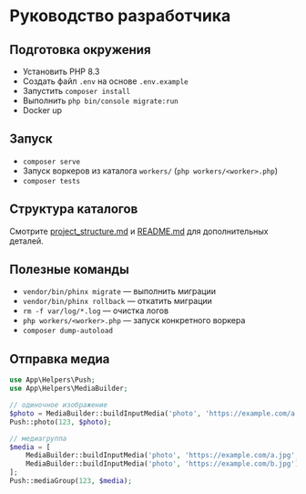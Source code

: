 # Руководство разработчика

## Подготовка окружения
- Установить PHP 8.3
- Создать файл `.env` на основе `.env.example`
- Запустить `composer install`
- Выполнить `php bin/console migrate:run`
- Docker up

## Запуск
- `composer serve`
- Запуск воркеров из каталога `workers/` (`php workers/<worker>.php`)
- `composer tests`

## Структура каталогов
Смотрите [project_structure.md](project_structure.md) и [README.md](../README.md) для дополнительных деталей.

## Полезные команды
- `vendor/bin/phinx migrate` — выполнить миграции
- `vendor/bin/phinx rollback` — откатить миграции
- `rm -f var/log/*.log` — очистка логов
- `php workers/<worker>.php` — запуск конкретного воркера
- `composer dump-autoload`

## Отправка медиа

```php
use App\Helpers\Push;
use App\Helpers\MediaBuilder;

// одиночное изображение
$photo = MediaBuilder::buildInputMedia('photo', 'https://example.com/a.jpg', ['caption' => 'Привет']);
Push::photo(123, $photo);

// медиагруппа
$media = [
    MediaBuilder::buildInputMedia('photo', 'https://example.com/a.jpg', ['caption' => 'Первая']),
    MediaBuilder::buildInputMedia('photo', 'https://example.com/b.jpg'),
];
Push::mediaGroup(123, $media);
```
